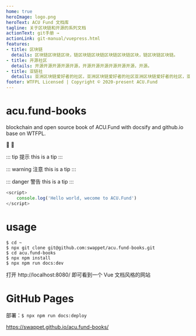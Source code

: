 ```yaml
---
home: true
heroImage: logo.png
heroText: ACU Fund 文档库
tagline: 关于区块链和开源的系列文档
actionText: git手册 →
actionLink: git-manual/vuepress.html
features:
- title: 区块链
  details: 区块链区块链区块，链区块链区块链区块链区块链区块，链区块链区块链。
- title: 开源社区
  details: 开源开源开源开源开源，开源开源开源开源开源开源，开源。
- title: 亚链社
  details: 亚洲区块链爱好者的社区，亚洲区块链爱好者的社区亚洲区块链爱好者的社区，亚洲区块链爱好者的社区。
footer: WTFPL Licensed | Copyright © 2020-present ACU.Fund
--- 
```


# acu.fund-books
blockchain and open source book of ACU.Fund with docsify and github.io base on WTFPL.

:tada: :100:

::: tip 提示
this is a tip
:::

::: warning 注意
this is a tip
:::

::: danger 警告
this is a tip
:::

``` js
<script>
    console.log('Hello world, wecome to ACU.Fund')
</script>
```
# usage
```
$ cd ~
$ npx git clone git@github.com:swappet/acu.fund-books.git
$ cd acu.fund-books
$ npx npm install
$ npx npm run docs:dev
```

打开 http://localhost:8080/ 即可看到一个 Vue 文档风格的网站

# GitHub Pages
部署：`$ npx npm run docs:deploy` 
 
https://swappet.github.io/acu.fund-books/
